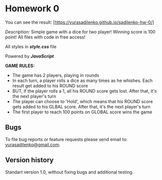 Homework 0 
===

You can see the result: [https://yurasadilenko.github.io/sadilenko-hw-0/] 

   _Description:_ 
   Simple game with a dice for two player! Winning score is 100 point! All files with code in free access!
    
All styles in ***style.css*** file 

Powered by ***JavaScript*** 


**GAME RULES:** 

- The game has 2 players, playing in rounds
- In each turn, a player rolls a dice as many times as he whishes. Each result get added to his ROUND score
- BUT, if the player rolls a 1, all his ROUND score gets lost. After that, it's the next player's turn
- The player can choose to 'Hold', which means that his ROUND score gets added to his GLBAL score. After that, it's the next player's turn
- The first player to reach 100 points on GLOBAL score wins the game
 
 
Bugs
----

To file bug reports or feature requests please send email to:
<yurasadilenko@gmail.com>.


Version history 
---

Standart version 1.0, without fixing bugs and additional testing.


  
  
  
  
 
    

